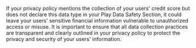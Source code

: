 If your privacy policy mentions the collection of your users' credit score but does not declare this data type in your Play Data Safety Section, it could leave your users' sensitive financial information vulnerable to unauthorized access or misuse. It is important to ensure that all data collection practices are transparent and clearly outlined in your privacy policy to protect the privacy and security of your users' information.